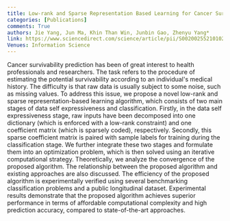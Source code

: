 ```yaml
---
title: Low-rank and Sparse Representation Based Learning for Cancer Survivability Prediction
categories: [Publications]
comments: True
authors: Jie Yang, Jun Ma, Khin Than Win, Junbin Gao, Zhenyu Yang*  
link: https://www.sciencedirect.com/science/article/pii/S0020025521010215
Venues: Information Science
---
```


Cancer survivability prediction has been of great interest to health professionals and researchers. The task refers to the procedure of estimating the potential survivability according to an individual's medical history. The difficulty is that raw data is usually subject to some noise, such as missing values. To address this issue, we propose a novel low-rank and sparse representation-based learning algorithm, which consists of two main stages of data self expressiveness and classification. Firstly, in the data self expressiveness stage, raw inputs have been decomposed into one dictionary (which is enforced with a low-rank constraint) and one coefficient matrix (which is sparsely coded), respectively. Secondly, this sparse coefficient matrix is paired with sample labels for training during the classification stage. We further integrate these two stages and formulate them into an optimization problem, which is then solved using an iterative computational strategy. Theoretically, we analyze the convergence of the proposed algorithm. The relationship between the proposed algorithm and existing approaches are also discussed. The efficiency of the proposed algorithm is experimentally verified using several benchmarking classification problems and a public longitudinal dataset. Experimental results demonstrate that the proposed algorithm achieves superior performance in terms of affordable computational complexity and high prediction accuracy, compared to state-of-the-art approaches.